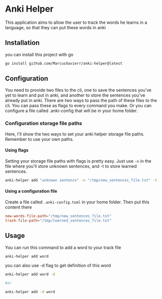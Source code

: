 # Anki Helper

This application aims to allow the user to track the words he learns in a language, so that they can put these words in anki

## Installation
you can install this project with go
```bash
go install github.com/MarcusXavierr/anki-helper@latest
```
## Configuration
You need to provide two files to the cli, one to save the sentences you've yet to learn and put in anki, and another to store the sentences you've already put in anki.
There are two ways to pass the path of these files to the cli. You can pass these as flags to every command you make. Or you can configure a file called .anki-config that will be in your home folder.

### Configuration storage file paths
Here, I'll show the two ways to set your anki helper storage file paths. Remember to use your own paths.

#### Using flags
Setting your storage file paths with flags is pretty easy. Just use `-n` in the file where you'll store unknown sentences, and -t to store learned sentences.

```bash
anki-helper add "unknown sentence" -n "/tmp/new_sentences_file.txt" -t "/tmp/learned_sentences_file.txt"
```
#### Using a configuration file
Create a file called `.anki-config.toml` in your home folder. Then put this content there
```toml
new-words-file-path="/tmp/new_sentences_file.txt"
trash-file-path="/tmp/learned_sentences_file.txt"
```

## Usage
You can run this command to add a word to your track file

```bash
anki-helper add word
```
you can also use -d flag to get definition of this word

```bash
anki-helper add word -d

#or

anki-helper add -d word
```
